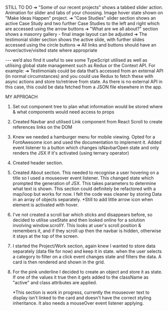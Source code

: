 STILL TO DO
➔ "Some of our recent projects" shows a tabbed slider action. Animation for slider
and tabs of your choosing. Image hover state shown on "Make Ideas Happen"
project.
➔ "Case Studies" slider section shows an active Case Study and two further Case
Studies to the left and right which are accessed using the arrow buttons
➔ "What are we all about?" section shows a masonry gallery - final image layout
can be adjusted
➔ The testimonial slider section shows the active slide, with further slides
accessed using the circle buttons
➔ All links and buttons should have an hover/active/visited state where
appropriate

--- we’d also find it useful
to see some TypeScript utilised as well as utilising global state management such as
Redux or the Context API. For example:
➔ Testimonials could be data that’s accessed from an external API (in normal
circumstances) and you could use Redux to fetch these with async actions
and store to/retrieve from state. As there is no external API in this case, this
could be data fetched from a JSON file elsewhere in the app.

MY APPROACH

1. Set out component tree to plan what information would be stored where & what components would need access to props
2. Created Navbar and utilised Link component from React Scroll to create references links on the DOM
3. Knew we needed a hamburger menu for mobile viewing. Opted for a FontAwesome icon and used the documentation to implement it. Added event listener to a button which changes isNavbarOpen state and only renders the JSX if it's activated (using ternary operator)
4. Created header section.
5. Created About section. This needed to recognise a user hovering on a title so I used a mouseover event listener. This changed state which prompted the generation of JSX. This takes parameters to determine what text is shown. This section could definitely be refactored with a map/loop but works for now. I felt the code was cleaner by storing Data in an array of objects separately. \*Still to add little arrow icon when element is activated with hover.
6. I've not created a scroll bar which sticks and disappears before, so decided to utilise useState and then looked online for a solution involving window.scrollY. This looks at user's scroll position & remembers it, and if they scroll up then the navbar is hidden, otherwise it stays at the top of the screen.
7. I started the Project/Work section, again knew I wanted to store data separately (data file for now) and keep it in state. when the user selects a category to filter on a click event changes state and filters the data. A card is then rendered and shown in the grid.
8. For the pink underline I decided to create an object and store it as state. If one of the values it true then it gets added to the className as "active" and class attributes are applied.

   \*This section is work in progress, currently the mouseover text to display isn't linked to the card and doesn't have the correct styling inheritance. It also needs a mouseOver event listener applying.
